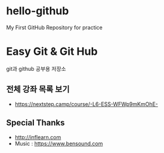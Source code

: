 # hello-github
My First GitHub Repository for practice

# Easy Git & Git Hub

git과 github 공부용 저장소

## 전체 강좌 목록 보기

- https://nextstep.camp/course/-L6-ESS-WFWp9mKmOhE-

## Special Thanks

- http://inflearn.com
- Music : https://www.bensound.com
